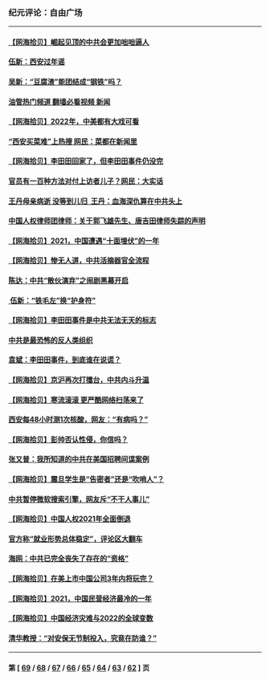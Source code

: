 ### 纪元评论：自由广场
---
#### [【网海拾贝】崛起见顶的中共会更加咄咄逼人](../../pages/nsc993/n13472584.md?01010330) 
#### [伍新：西安过年谣](../../pages/nsc993/n13470369.md?01010330) 
#### [吴新：“豆腐渣”能团结成“钢铁”吗？](../../pages/nsc993/n13470344.md?01010330) 
#### [油管热门频道 翻墙必看视频 新闻](ok?01010330)
#### [【网海拾贝】2022年，中美都有大戏可看](../../pages/nsc993/n13468924.md?01010330) 
#### [“西安买菜难”上热搜 网民：菜都在新闻里](../../pages/nsc993/n13468637.md?01010330) 
#### [【网海拾贝】李田田回家了，但李田田事件仍没完](../../pages/nsc993/n13465887.md?01010330) 
#### [官员有一百种方法对付上访者儿子？网民：大实话](../../pages/nsc993/n13465561.md?01010330) 
#### [王丹母亲病逝  没等到儿归  王丹：血海深仇算在中共头上](../../pages/nsc993/n13463057.md?01010330) 
#### [中国人权律师团律师：关于郭飞雄先生、唐吉田律师失踪的声明](../../pages/nsc993/n13460929.md?01010330) 
#### [【网海拾贝】2021，中国遭遇“十面埋伏”的一年](../../pages/nsc993/n13462157.md?01010330) 
#### [【网海拾贝】惨无人道，中共活摘器官全流程](../../pages/nsc993/n13460362.md?01010330) 
#### [陈达：中共“散伙演弃”之闹剧黑幕开启](../../pages/nsc993/n13460411.md?01010330) 
#### [ 伍新：“铁毛左”换“护身符”](../../pages/nsc993/n13460399.md?01010330) 
#### [【网海拾贝】李田田事件是中共无法无天的标志](../../pages/nsc993/n13459302.md?01010330) 
#### [中共是最恐怖的反人类组织](../../pages/nsc993/n13458673.md?01010330) 
#### [袁斌：李田田事件，到底谁在说谎？](../../pages/nsc993/n13459294.md?01010330) 
#### [【网海拾贝】京沪再次打擂台，中共内斗升温](../../pages/nsc993/n13457732.md?01010330) 
#### [【网海拾贝】寒流滚滚 更严酷网络扫荡来了](../../pages/nsc993/n13455879.md?01010330) 
#### [西安每48小时测1次核酸，网友：“有病吗？”](../../pages/nsc993/n13450529.md?01010330) 
#### [【网海拾贝】彭帅否认性侵，你信吗？](../../pages/nsc993/n13450482.md?01010330) 
#### [张又普：我所知道的中共在美国招聘间谍案例](../../pages/nsc993/n13449142.md?01010330) 
#### [【网海拾贝】震旦学生是“告密者”还是“吹哨人”？](../../pages/nsc993/n13448316.md?01010330) 
#### [中共暂停微软搜索引擎，网友斥“不干人事儿”](../../pages/nsc993/n13446416.md?01010330) 
#### [【网海拾贝】中国人权2021年全面倒退](../../pages/nsc993/n13446392.md?01010330) 
#### [官方称“就业形势总体稳定”，评论区大翻车](../../pages/nsc993/n13446333.md?01010330) 
#### [海网：中共已完全丧失了存在的“资格”](../../pages/nsc993/n13445762.md?01010330) 
#### [【网海拾贝】在美上市中国公司3年内将玩完？](../../pages/nsc993/n13445178.md?01010330) 
#### [【网海拾贝】2021，中国民营经济最冷的一年](../../pages/nsc993/n13443352.md?01010330) 
#### [【网海拾贝】中国经济灾难与2022的全球变数](../../pages/nsc993/n13440982.md?01010330) 
#### [清华教授：“对安保无节制投入，究竟在防谁？”](../../pages/nsc993/n13440939.md?01010330) 

---
#### 第 [ [69](./69.md?01010330) / [68](./68.md?01010330) / [67](./67.md?01010330) / [66](./66.md?01010330) / [65](./65.md?01010330) / [64](./64.md?01010330) / [63](./63.md?01010330) / [62](./62.md?01010330) ] 页
